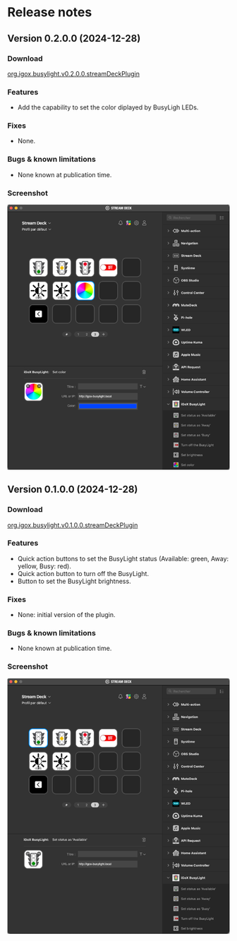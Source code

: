 # Release notes

## Version 0.2.0.0 (2024-12-28)

### Download

[org.igox.busylight.v0.2.0.0.streamDeckPlugin](download/org.igox.busylight.v0.2.0.0.streamDeckPlugin)

### Features

- Add the capability to set the color diplayed by BusyLigh LEDs.

### Fixes

- None.

### Bugs & known limitations

- None known at publication time.

### Screenshot

![v0.2.0.0 screenshot](img/v0.2.0.0.png)


## Version 0.1.0.0 (2024-12-28)

### Download

[org.igox.busylight.v0.1.0.0.streamDeckPlugin](download/org.igox.busylight.v0.1.0.0.streamDeckPlugin)

### Features

- Quick action buttons to set the BusyLight status (Available: green, Away: yellow, Busy: red).
- Quick action button to turn off the BusyLight.
- Button to set the BusyLight brightness.

### Fixes

- None: initial version of the plugin.

### Bugs & known limitations

- None known at publication time.

### Screenshot

![v0.1.0.0 screenshot](img/v0.1.0.0.png)